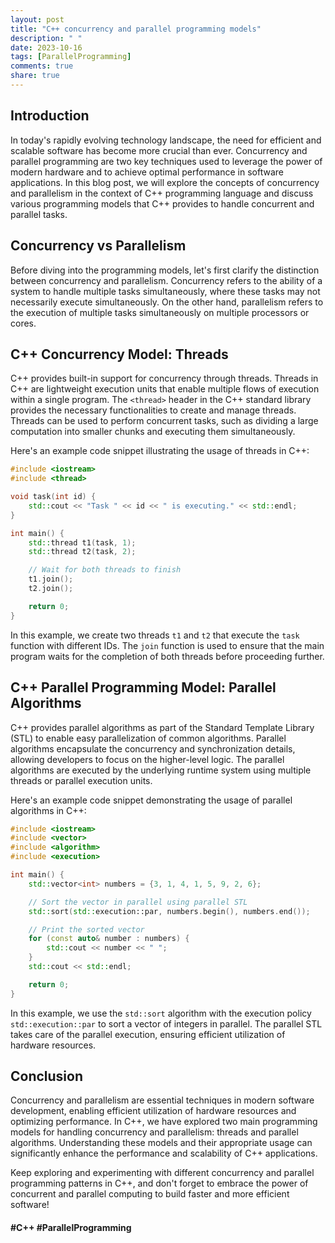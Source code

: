 ```yaml
---
layout: post
title: "C++ concurrency and parallel programming models"
description: " "
date: 2023-10-16
tags: [ParallelProgramming]
comments: true
share: true
---
```


## Introduction

In today's rapidly evolving technology landscape, the need for efficient and scalable software has become more crucial than ever. Concurrency and parallel programming are two key techniques used to leverage the power of modern hardware and to achieve optimal performance in software applications. In this blog post, we will explore the concepts of concurrency and parallelism in the context of C++ programming language and discuss various programming models that C++ provides to handle concurrent and parallel tasks.

## Concurrency vs Parallelism

Before diving into the programming models, let's first clarify the distinction between concurrency and parallelism. Concurrency refers to the ability of a system to handle multiple tasks simultaneously, where these tasks may not necessarily execute simultaneously. On the other hand, parallelism refers to the execution of multiple tasks simultaneously on multiple processors or cores.

## C++ Concurrency Model: Threads

C++ provides built-in support for concurrency through threads. Threads in C++ are lightweight execution units that enable multiple flows of execution within a single program. The `<thread>` header in the C++ standard library provides the necessary functionalities to create and manage threads. Threads can be used to perform concurrent tasks, such as dividing a large computation into smaller chunks and executing them simultaneously.

Here's an example code snippet illustrating the usage of threads in C++:

```cpp
#include <iostream>
#include <thread>

void task(int id) {
    std::cout << "Task " << id << " is executing." << std::endl;
}

int main() {
    std::thread t1(task, 1);
    std::thread t2(task, 2);

    // Wait for both threads to finish
    t1.join();
    t2.join();

    return 0;
}
```

In this example, we create two threads `t1` and `t2` that execute the `task` function with different IDs. The `join` function is used to ensure that the main program waits for the completion of both threads before proceeding further.

## C++ Parallel Programming Model: Parallel Algorithms

C++ provides parallel algorithms as part of the Standard Template Library (STL) to enable easy parallelization of common algorithms. Parallel algorithms encapsulate the concurrency and synchronization details, allowing developers to focus on the higher-level logic. The parallel algorithms are executed by the underlying runtime system using multiple threads or parallel execution units.

Here's an example code snippet demonstrating the usage of parallel algorithms in C++:

```cpp
#include <iostream>
#include <vector>
#include <algorithm>
#include <execution>

int main() {
    std::vector<int> numbers = {3, 1, 4, 1, 5, 9, 2, 6};

    // Sort the vector in parallel using parallel STL
    std::sort(std::execution::par, numbers.begin(), numbers.end());

    // Print the sorted vector
    for (const auto& number : numbers) {
        std::cout << number << " ";
    }
    std::cout << std::endl;

    return 0;
}
```

In this example, we use the `std::sort` algorithm with the execution policy `std::execution::par` to sort a vector of integers in parallel. The parallel STL takes care of the parallel execution, ensuring efficient utilization of hardware resources.

## Conclusion

Concurrency and parallelism are essential techniques in modern software development, enabling efficient utilization of hardware resources and optimizing performance. In C++, we have explored two main programming models for handling concurrency and parallelism: threads and parallel algorithms. Understanding these models and their appropriate usage can significantly enhance the performance and scalability of C++ applications.

Keep exploring and experimenting with different concurrency and parallel programming patterns in C++, and don't forget to embrace the power of concurrent and parallel computing to build faster and more efficient software!

#### #C++ #ParallelProgramming